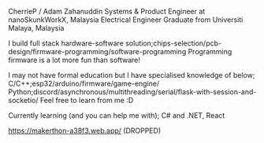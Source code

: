CherrieP / Adam Zahanuddin
Systems & Product Engineer at nanoSkunkWorkX, Malaysia
Electrical Engineer Graduate from Universiti Malaya, Malaysia

I build full stack hardware-software solution;chips-selection/pcb-design/firmware-programming/software-programming
Programming firmware is a lot more fun than software!

I may not have formal education but I have specialised knowledge of below;
C/C++;esp32/arduino/firmware/game-engine/
Python;discord/asynchronous/multithreading/serial/flask-with-session-and-socketio/
Feel free to learn from me :D

Currently learning (and you can help me with);
C# and .NET, React

https://makerthon-a38f3.web.app/ (DROPPED)
